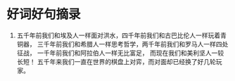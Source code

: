 # 好词好句摘录

1. 五千年前我们和埃及人一样面对洪水，四千年前我们和古巴比伦人一样玩着青铜器，
    三千年前我们和希腊人一样思考哲学，两千年前我们和罗马人一样四处征战，
    一千年前我们和阿拉伯人一样无比富足， 而现在我们和美利坚人一较长短！
    五千年来我们一直在世界的棋盘上对弈，而对面却已经换了好几轮玩家。


